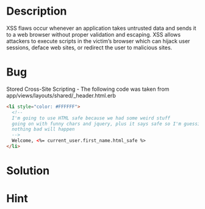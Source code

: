 # Description

XSS flaws occur whenever an application takes untrusted data and sends it to a web browser without proper validation and escaping. XSS allows attackers to execute scripts in the victim’s browser which can hijack user sessions, deface web sites, or redirect the user to malicious sites.

# Bug

Stored Cross-Site Scripting - The following code was taken from app/views/layouts/shared/_header.html.erb

```html
<li style="color: #FFFFFF">
  <!--
  I'm going to use HTML safe because we had some weird stuff
  going on with funny chars and jquery, plus it says safe so I'm guessing
  nothing bad will happen
  -->
  Welcome, <%= current_user.first_name.html_safe %>
</li>
```
# Solution

# Hint